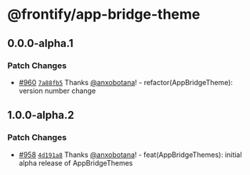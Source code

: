 # @frontify/app-bridge-theme

## 0.0.0-alpha.1

### Patch Changes

- [#960](https://github.com/Frontify/brand-sdk/pull/960) [`7a88fb5`](https://github.com/Frontify/brand-sdk/commit/7a88fb512a8209ab377ef12a70e2c8484d5b6799) Thanks [@anxobotana](https://github.com/anxobotana)! - refactor(AppBridgeTheme): version number change

## 1.0.0-alpha.2

### Patch Changes

- [#958](https://github.com/Frontify/brand-sdk/pull/958) [`4d191a8`](https://github.com/Frontify/brand-sdk/commit/4d191a8b61645afacb279e72bcbc67111ec6af3f) Thanks [@anxobotana](https://github.com/anxobotana)! - feat(AppBridgeThemes): initial alpha release of AppBridgeThemes
